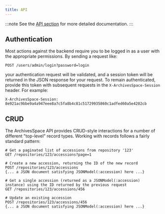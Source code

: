 ```yaml
---
title: API
---
```


:::note
See the [API section](/api/index) for more detailed documentation.
:::

## Authentication

Most actions against the backend require you to be logged in as a user
with the appropriate permissions. By sending a request like:
```
POST /users/admin/login?password=login
```
your authentication request will be validated, and a session token
will be returned in the JSON response for your request. To remain
authenticated, provide this token with subsequent requests in the
`X-ArchivesSpace-Session` header. For example:
```
X-ArchivesSpace-Session: 8e921ac9bbe9a4a947eee8a7c5fa8b4c81c51729935860c1adfed60a5e4202cb
```
## CRUD

The ArchivesSpace API provides CRUD-style interactions for a number of
different "top-level" record types. Working with records follows a
fairly standard pattern:
```
# Get a paginated list of accessions from repository '123'
GET /repositories/123/accessions?page=1

# Create a new accession, returning the ID of the new record
POST /repositories/123/accessions
{... a JSON document satisfying JSONModel(:accession) here ...}

# Get a single accession (returned as a JSONModel(:accession) instance) using the ID returned by the previous request
GET /repositories/123/accessions/456

# Update an existing accession
POST /repositories/123/accessions/456
{... a JSON document satisfying JSONModel(:accession) here ...}
```